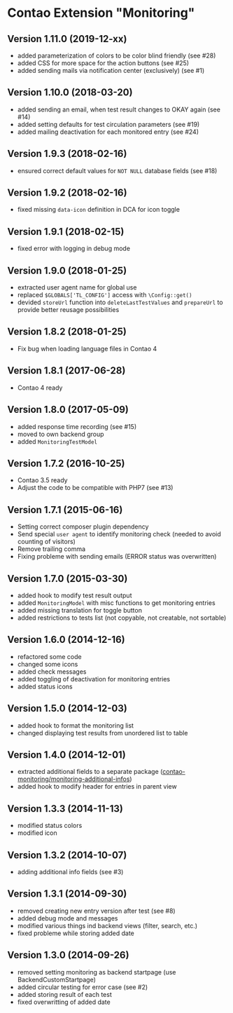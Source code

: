 Contao Extension "Monitoring"
=============================

Version 1.11.0 (2019-12-xx)
--------------------------
- added parameterization of colors to be color blind friendly (see #28)
- added CSS for more space for the action buttons (see #25)
- added sending mails via notification center (exclusively) (see #1)

Version 1.10.0 (2018-03-20)
--------------------------
- added sending an email, when test result changes to OKAY again (see #14)
- added setting defaults for test circulation parameters (see #19)
- added mailing deactivation for each monitored entry (see #24)

Version 1.9.3 (2018-02-16)
--------------------------
- ensured correct default values for `NOT NULL` database fields (see #18)

Version 1.9.2 (2018-02-16)
--------------------------
- fixed missing `data-icon` definition in DCA for icon toggle

Version 1.9.1 (2018-02-15)
--------------------------
- fixed error with logging in debug mode

Version 1.9.0 (2018-01-25)
--------------------------
- extracted user agent name for global use
- replaced `$GLOBALS['TL_CONFIG']` access with `\Config::get()`
- devided `storeUrl` function into `deleteLastTestValues` and `prepareUrl` to provide better reusage possibilities

Version 1.8.2 (2018-01-25)
--------------------------
- Fix bug when loading language files in Contao 4

Version 1.8.1 (2017-06-28)
--------------------------
- Contao 4 ready

Version 1.8.0 (2017-05-09)
--------------------------
- added response time recording (see #15)
- moved to own backend group
- added `MonitoringTestModel`

Version 1.7.2 (2016-10-25)
--------------------------
- Contao 3.5 ready
- Adjust the code to be compatible with PHP7 (see #13)

Version 1.7.1 (2015-06-16)
--------------------------
- Setting correct composer plugin dependency
- Send special `user agent` to identify monitoring check (needed to avoid counting of visitors)
- Remove trailing comma
- Fixing probleme with sending emails (ERROR status was overwritten)

Version 1.7.0 (2015-03-30)
--------------------------
- added hook to modify test result output
- added `MonitoringModel` with misc functions to get monitoring entries
- added missing translation for toggle button
- added restrictions to tests list (not copyable, not creatable, not sortable)

Version 1.6.0 (2014-12-16)
--------------------------
- refactored some code
- changed some icons
- added check messages
- added toggling of deactivation for monitoring entries
- added status icons

Version 1.5.0 (2014-12-03)
--------------------------
- added hook to format the monitoring list
- changed displaying test results from unordered list to table

Version 1.4.0 (2014-12-01)
--------------------------
- extracted additional fields to a separate package ([contao-monitoring/monitoring-additional-infos](https://packagist.org/packages/contao-monitoring/monitoring-additional-infos))
- added hook to modify header for entries in parent view

Version 1.3.3 (2014-11-13)
--------------------------
- modified status colors
- modified icon

Version 1.3.2 (2014-10-07)
--------------------------
- adding additional info fields (see #3)

Version 1.3.1 (2014-09-30)
--------------------------
- removed creating new entry version after test (see #8)
- added debug mode and messages
- modified various things ind backend views (filter, search, etc.)
- fixed probleme while storing added date

Version 1.3.0 (2014-09-26)
--------------------------
- removed setting monitoring as backend startpage (use BackendCustomStartpage)
- added circular testing for error case (see #2)
- added storing result of each test
- fixed overwritting of added date